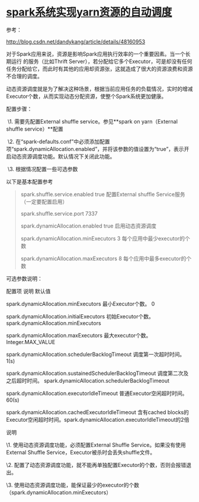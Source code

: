 # [spark系统实现yarn资源的自动调度](https://www.cnblogs.com/charlesblc/p/7075134.html)



参考：

<http://blog.csdn.net/dandykang/article/details/48160953>

 

​    对于Spark应用来说，资源是影响Spark应用执行效率的一个重要因素。当一个长期运行 的服务（比如Thrift Server），若分配给它多个Executor，可是却没有任何任务分配给它，而此时有其他的应用却资源张，这就造成了很大的资源浪费和资源不合理的调度。 

​    动态资源调度就是为了解决这种场景，根据当前应用任务的负载情况，实时的增减 Executor个数，从而实现动态分配资源，使整个Spark系统更加健康。

 

配置步骤：

 

​    \1. 需要先配置External shuffle service。参见**spark on yarn（External shuffle service）**配置

​    \2. 在“spark-defaults.conf”中必须添加配置项“spark.dynamicAllocation.enabled”，并将该参数的值设置为“true”，表示开启动态资源调度功能。默认情况下关闭此功能。

​    \3. 根据情况配置一些可选参数

 

以下是基本配置参考

> spark.shuffle.service.enabled                true   配置External shuffle Service服务（一定要配置启用）
>
> spark.shuffle.service.port                       7337
>
> spark.dynamicAllocation.enabled         true   启用动态资源调度
>
> spark.dynamicAllocation.minExecutors    3    每个应用中最少executor的个数
>
> spark.dynamicAllocation.maxExecutors    8    每个应用中最多executor的个数
>
>  
>
>  

可选参数说明：

 

配置项                                                                                    说明                                                                默认值

spark.dynamicAllocation.minExecutors                             最小Executor个数。                                        0 

spark.dynamicAllocation.initialExecutors                          初始Executor个数。                                        spark.dynamicAllocation.minExecutors

spark.dynamicAllocation.maxExecutors                             最大executor个数。                                        Integer.MAX_VALUE

spark.dynamicAllocation.schedulerBacklogTimeout         调度第一次超时时间。                                 1(s)

spark.dynamicAllocation.sustainedSchedulerBacklogTimeout 调度第二次及之后超时时间。      spark.dynamicAllocation.schedulerBacklogTimeout

spark.dynamicAllocation.executorIdleTimeout                  普通Executor空闲超时时间。                          60(s)

spark.dynamicAllocation.cachedExecutorIdleTimeout      含有cached blocks的Executor空闲超时时间。spark.dynamicAllocation.executorIdleTimeout的2倍

 

说明

\1. 使用动态资源调度功能，必须配置External Shuffle Service。如果没有使用External Shuffle Service，Executor被杀时会丢失shuffle文件。 

\2. 配置了动态资源调度功能，就不能再单独配置Executor的个数，否则会报错退出。

\3. 使用动态资源调度功能，能保证最少的executor的个数（spark.dynamicAllocation.minExecutors）